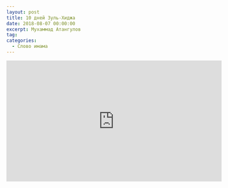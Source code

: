 ```yaml
---
layout: post
title: 10 дней Зуль-Хиджа
date: 2018-08-07 00:00:00
excerpt: Мухаммад Атангулов
tag:
categories:
  - Слово имама
---
```


<iframe width="560" height="315" src="https://www.youtube.com/embed/dfnGIpDN_Ng" frameborder="0" allow="autoplay; encrypted-media" allowfullscreen=""> </iframe>